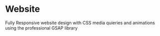 # Website

Fully Responsive website design with CSS media quieries and animations using the professional GSAP library
